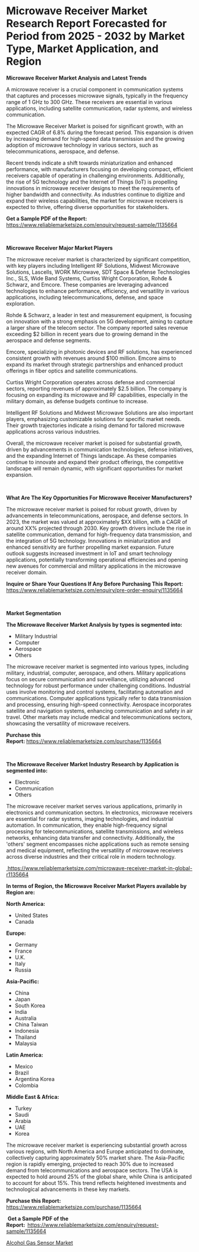 <p><h1>Microwave Receiver Market Research Report Forecasted for Period from 2025 -  2032 by Market Type, Market Application, and Region</h1></p><p><strong>Microwave Receiver Market Analysis and Latest Trends</strong></p>
<p><p>A microwave receiver is a crucial component in communication systems that captures and processes microwave signals, typically in the frequency range of 1 GHz to 300 GHz. These receivers are essential in various applications, including satellite communication, radar systems, and wireless communication.</p><p>The Microwave Receiver Market is poised for significant growth, with an expected CAGR of 6.8% during the forecast period. This expansion is driven by increasing demand for high-speed data transmission and the growing adoption of microwave technology in various sectors, such as telecommunications, aerospace, and defense. </p><p>Recent trends indicate a shift towards miniaturization and enhanced performance, with manufacturers focusing on developing compact, efficient receivers capable of operating in challenging environments. Additionally, the rise of 5G technology and the Internet of Things (IoT) is propelling innovations in microwave receiver designs to meet the requirements of higher bandwidth and connectivity. As industries continue to digitize and expand their wireless capabilities, the market for microwave receivers is expected to thrive, offering diverse opportunities for stakeholders.</p></p>
<p><strong>Get a Sample PDF of the Report:&nbsp;</strong> <a href="https://www.reliablemarketsize.com/enquiry/request-sample/1135664?utm_campaign=3112&utm_medium=2&utm_source=Github&utm_content=ia&utm_term=06042025&utm_id=microwave-receiver">https://www.reliablemarketsize.com/enquiry/request-sample/1135664</a></p>
<p>&nbsp;</p>
<p><strong>Microwave Receiver Major Market Players</strong></p>
<p><p>The microwave receiver market is characterized by significant competition, with key players including Intelligent RF Solutions, Midwest Microwave Solutions, Lascells, WORK Microwave, SDT Space & Defense Technologies Inc., SLS, Wide Band Systems, Curtiss Wright Corporation, Rohde & Schwarz, and Emcore. These companies are leveraging advanced technologies to enhance performance, efficiency, and versatility in various applications, including telecommunications, defense, and space exploration.</p><p>Rohde & Schwarz, a leader in test and measurement equipment, is focusing on innovation with a strong emphasis on 5G development, aiming to capture a larger share of the telecom sector. The company reported sales revenue exceeding $2 billion in recent years due to growing demand in the aerospace and defense segments.</p><p>Emcore, specializing in photonic devices and RF solutions, has experienced consistent growth with revenues around $100 million. Emcore aims to expand its market through strategic partnerships and enhanced product offerings in fiber optics and satellite communications.</p><p>Curtiss Wright Corporation operates across defense and commercial sectors, reporting revenues of approximately $2.5 billion. The company is focusing on expanding its microwave and RF capabilities, especially in the military domain, as defense budgets continue to increase.</p><p>Intelligent RF Solutions and Midwest Microwave Solutions are also important players, emphasizing customizable solutions for specific market needs. Their growth trajectories indicate a rising demand for tailored microwave applications across various industries.</p><p>Overall, the microwave receiver market is poised for substantial growth, driven by advancements in communication technologies, defense initiatives, and the expanding Internet of Things landscape. As these companies continue to innovate and expand their product offerings, the competitive landscape will remain dynamic, with significant opportunities for market expansion.</p></p>
<p>&nbsp;</p>
<p><strong>What Are The Key Opportunities For Microwave Receiver Manufacturers?</strong></p>
<p><p>The microwave receiver market is poised for robust growth, driven by advancements in telecommunications, aerospace, and defense sectors. In 2023, the market was valued at approximately $XX billion, with a CAGR of around XX% projected through 2030. Key growth drivers include the rise in satellite communication, demand for high-frequency data transmission, and the integration of 5G technology. Innovations in miniaturization and enhanced sensitivity are further propelling market expansion. Future outlook suggests increased investment in IoT and smart technology applications, potentially transforming operational efficiencies and opening new avenues for commercial and military applications in the microwave receiver domain.</p></p>
<p><strong>Inquire or Share Your Questions If Any Before Purchasing This Report:</strong> <a href="https://www.reliablemarketsize.com/enquiry/pre-order-enquiry/1135664?utm_campaign=3112&utm_medium=2&utm_source=Github&utm_content=ia&utm_term=06042025&utm_id=microwave-receiver">https://www.reliablemarketsize.com/enquiry/pre-order-enquiry/1135664</a></p>
<p>&nbsp;</p>
<p><strong>Market Segmentation</strong></p>
<p><strong>The Microwave Receiver Market Analysis by types is segmented into:</strong></p>
<p><ul><li>Military Industrial</li><li>Computer</li><li>Aerospace</li><li>Others</li></ul></p>
<p><p>The microwave receiver market is segmented into various types, including military, industrial, computer, aerospace, and others. Military applications focus on secure communication and surveillance, utilizing advanced technology for robust performance under challenging conditions. Industrial uses involve monitoring and control systems, facilitating automation and communications. Computer applications typically refer to data transmission and processing, ensuring high-speed connectivity. Aerospace incorporates satellite and navigation systems, enhancing communication and safety in air travel. Other markets may include medical and telecommunications sectors, showcasing the versatility of microwave receivers.</p></p>
<p><strong>Purchase this Report:&nbsp;</strong><a href="https://www.reliablemarketsize.com/purchase/1135664?utm_campaign=3112&utm_medium=2&utm_source=Github&utm_content=ia&utm_term=06042025&utm_id=microwave-receiver">https://www.reliablemarketsize.com/purchase/1135664</a></p>
<p>&nbsp;</p>
<p><strong>The Microwave Receiver Market Industry Research by Application is segmented into:</strong></p>
<p><ul><li>Electronic</li><li>Communication</li><li>Others</li></ul></p>
<p><p>The microwave receiver market serves various applications, primarily in electronics and communication sectors. In electronics, microwave receivers are essential for radar systems, imaging technologies, and industrial automation. In communication, they enable high-frequency signal processing for telecommunications, satellite transmissions, and wireless networks, enhancing data transfer and connectivity. Additionally, the 'others' segment encompasses niche applications such as remote sensing and medical equipment, reflecting the versatility of microwave receivers across diverse industries and their critical role in modern technology.</p></p>
<p><a href="https://www.reliablemarketsize.com/microwave-receiver-market-in-global-r1135664?utm_campaign=3112&utm_medium=2&utm_source=Github&utm_content=ia&utm_term=06042025&utm_id=microwave-receiver">&nbsp;https://www.reliablemarketsize.com/microwave-receiver-market-in-global-r1135664</a></p>
<p><strong>In terms of Region, the Microwave Receiver Market Players available by Region are:</strong></p>
<p>
    <p> <strong> North America: </strong>
        <ul>
            <li>United States</li>
            <li>Canada</li>
        </ul>
        </p> 
    <p> <strong> Europe: </strong>
        <ul>
            <li>Germany</li>
            <li>France</li>
            <li>U.K.</li>
            <li>Italy</li>
            <li>Russia</li>
        </ul>
        </p> 
    <p> <strong> Asia-Pacific: </strong>
        <ul>
            <li>China</li>
            <li>Japan</li>
            <li>South Korea</li>
            <li>India</li>
            <li>Australia</li>
            <li>China Taiwan</li>
            <li>Indonesia</li>
            <li>Thailand</li>
            <li>Malaysia</li>
        </ul>
        </p> 
    <p> <strong> Latin America: </strong>
        <ul>
            <li>Mexico</li>
            <li>Brazil</li>
            <li>Argentina Korea</li>
            <li>Colombia</li>
        </ul>
        </p> 
    <p> <strong> Middle East & Africa: </strong>
        <ul>
            <li>Turkey</li>
            <li>Saudi</li>
            <li>Arabia</li>
            <li>UAE</li>
            <li>Korea</li>
        </ul>
    </p>
    </p>
<p><p>The microwave receiver market is experiencing substantial growth across various regions, with North America and Europe anticipated to dominate, collectively capturing approximately 50% market share. The Asia-Pacific region is rapidly emerging, projected to reach 30% due to increased demand from telecommunications and aerospace sectors. The USA is expected to hold around 25% of the global share, while China is anticipated to account for about 15%. This trend reflects heightened investments and technological advancements in these key markets.</p></p>
<p><strong>Purchase this Report: </strong><a href="https://www.reliablemarketsize.com/purchase/1135664?utm_campaign=3112&utm_medium=2&utm_source=Github&utm_content=ia&utm_term=06042025&utm_id=microwave-receiver">https://www.reliablemarketsize.com/purchase/1135664</a></p>
<p>&nbsp;<strong>Get a Sample PDF of the Report:&nbsp;&nbsp;</strong><a href="https://www.reliablemarketsize.com/enquiry/request-sample/1135664?utm_campaign=3112&utm_medium=2&utm_source=Github&utm_content=ia&utm_term=06042025&utm_id=microwave-receiver">https://www.reliablemarketsize.com/enquiry/request-sample/1135664</a></p>
<p><strong></strong></p>
<p><p><a href="https://github.com/awalinfucci/Market-Research-Report-List-1/blob/main/alcohol-gas-sensor-market.md?utm_campaign=3112&utm_medium=2&utm_source=Github&utm_content=ia&utm_term=06042025&utm_id=microwave-receiver">Alcohol Gas Sensor Market</a></p></p>